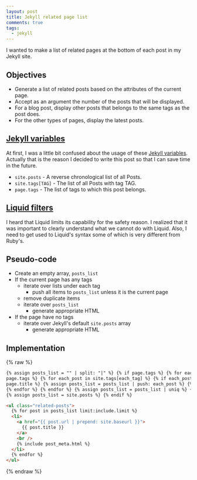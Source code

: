 ```yaml
---
layout: post
title: Jekyll related page list
comments: true
tags:
  - jekyll
---
```


I wanted to make a list of related pages at the bottom of each post in my Jekyll site.

## Objectives

- Generate a list of related posts based on the attributes of the current page.
- Accept as an argument the number of the posts that will be displayed.
- For a blog post, display other posts that belongs to the same tags as the post does.
- For the other types of pages, display the latest posts.

## [Jekyll variables](https://jekyllrb.com/docs/variables/)

At first, I was a little bit confused about the usage of these [Jekyll variables](https://jekyllrb.com/docs/variables/). Actually that is the reason I decided to write this post so that I can save time in the future.

- `site.posts` - A reverse chronological list of all Posts.
- `site.tags[TAG]` - The list of all Posts with tag TAG.
- `page.tags` - The list of tags to which this post belongs.

## [Liquid filters](https://help.shopify.com/themes/liquid/filters)

I heard that Liquid limits its capability for the safety reason. I realized that it was important to clearly understand what we cannot do with Liquid. Also, I need to get used to Liquid's syntax some of which is very different from Ruby's.

## Pseudo-code

- Create an empty array, `posts_list`
- If the current page has any tags
  - iterate over lists under each tag
    - push all items to `posts_list` unless it is the current page
  - remove duplicate items
  - iterate over `posts_list`
    - generate appropriate HTML
- If the page have no tags
  - iterate over Jekyll's default `site.posts` array
    - generate appropriate HTML

## Implementation

{% raw %}

```html
{% assign posts_list = "" | split: "|" %} {% if page.tags %} {% for each_tag in
page.tags %} {% for each_post in site.tags[each_tag] %} {% if each_post.title !=
page.title %} {% assign posts_list = posts_list | push: each_post %} {% endif %}
{% endfor %} {% endfor %} {% assign posts_list = posts_list | uniq %} {% else %}
{% assign posts_list = site.posts %} {% endif %}

<ul class="related-posts">
  {% for post in posts_list limit:include.limit %}
  <li>
    <a href="{{ post.url | prepend: site.baseurl }}">
      {{ post.title }}
    </a>
    <br />
    {% include post_meta.html %}
  </li>
  {% endfor %}
</ul>
```

{% endraw %}
